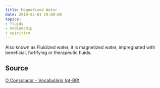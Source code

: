 ```yaml
---
title: Magnetized Water
date: 2019-02-01 19:00:00
topics:
- fluids
- mediumship
- spiritism
---
```


Also known as Fluidized water, it is magnetized water, impregnated with beneficial, fortifying or therapeutic fluids.

## Source
[O Consolador - Vocabulário (pt-BR)](http://www.oconsolador.com.br/linkfixo/vocabulario/principal.html)

